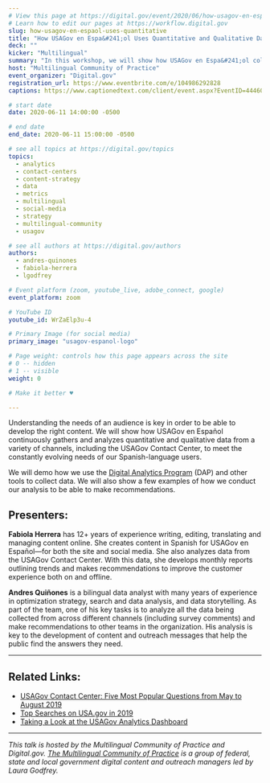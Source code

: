 ```yaml
---
# View this page at https://digital.gov/event/2020/06/how-usagov-en-espaol-uses-quantitative
# Learn how to edit our pages at https://workflow.digital.gov
slug: how-usagov-en-espaol-uses-quantitative
title: "How USAGov en Espa&#241;ol Uses Quantitative and Qualitative Data to Meet the Needs of Its Audience"
deck: ""
kicker: "Multilingual"
summary: "In this workshop, we will show how USAGov en Espa&#241;ol collects and analyzes data from across several social media channels and the USAGov Contact Center to design and improve content and outreach strategies."
host: "Multilingual Community of Practice"
event_organizer: "Digital.gov"
registration_url: https://www.eventbrite.com/e/104986292828
captions: https://www.captionedtext.com/client/event.aspx?EventID=4446049&CustomerID=321

# start date
date: 2020-06-11 14:00:00 -0500

# end date
end_date: 2020-06-11 15:00:00 -0500

# see all topics at https://digital.gov/topics
topics: 
  - analytics
  - contact-centers
  - content-strategy
  - data
  - metrics
  - multilingual
  - social-media
  - strategy
  - multilingual-community
  - usagov

# see all authors at https://digital.gov/authors
authors: 
  - andres-quinones
  - fabiola-herrera
  - lgodfrey

# Event platform (zoom, youtube_live, adobe_connect, google)
event_platform: zoom

# YouTube ID
youtube_id: WrZaElp3u-4

# Primary Image (for social media)
primary_image: "usagov-espanol-logo"

# Page weight: controls how this page appears across the site
# 0 -- hidden
# 1 -- visible
weight: 0

# Make it better ♥

---
```


Understanding the needs of an audience is key in order to be able to develop the right content. We will show how USAGov en Espa&#241;ol continuously gathers and analyzes quantitative and qualitative data from a variety of channels, including the USAGov Contact Center, to meet the constantly evolving needs of our Spanish-language users.

We will demo how we use the [Digital Analytics Program](https://digital.gov/services/dap/) (DAP) and other tools to collect data. We will also show a few examples of how we conduct our analysis to be able to make recommendations.

## Presenters:

**Fabiola Herrera** has 12+ years of experience writing, editing, translating and managing content online. She creates content in Spanish for USAGov en Espa&#241;ol&mdash;for both the site and social media. She also analyzes data from the USAGov Contact Center. With this data, she develops monthly reports outlining trends and makes recommendations to improve the customer experience both on and offline.

**Andres Quiñones** is a bilingual data analyst with many years of experience in optimization strategy, search and data analysis, and data storytelling. As part of the team, one of his key tasks is to analyze all the data being collected from across different channels (including survey comments) and make recommendations to other teams in the organization. His analysis is key to the development of content and outreach messages that help the public find the answers they need.

---

## Related Links:

 - [USAGov Contact Center: Five Most Popular Questions from May to August 2019](https://blog.usa.gov/usagov-contact-center-five-most-popular-questions-from-may-to-july-2019)
 - [Top Searches on USA.gov in 2019](https://blog.usa.gov/top-search-queries-on-usa.gov-for-2019-0-0)
 - [Taking a Look at the USAGov Analytics Dashboard](https://blog.usa.gov/taking-a-look-at-the-usagov-analytics-dashboard)

---

_This talk is hosted by the Multilingual Community of Practice and Digital.gov. [The Multilingual Community of Practice](https://digital.gov/communities/multilingual/) is a group of federal, state and local government digital content and outreach managers led by Laura Godfrey._ 
